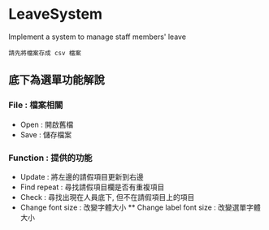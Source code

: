 # LeaveSystem
Implement a system to manage staff members' leave

```
請先將檔案存成 csv 檔案
```

## 底下為選單功能解說

### File : 檔案相關
*   Open : 開啟舊檔
*   Save : 儲存檔案

### Function : 提供的功能
*   Update : 將左邊的請假項目更新到右邊
*   Find repeat : 尋找請假項目欄是否有重複項目
*   Check : 尋找出現在人員底下, 但不在請假項目上的項目
*   Change font size : 改變字體大小
** Change label font size : 改變選單字體大小
